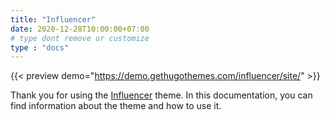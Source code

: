 ```yaml
---
title: "Influencer"
date: 2020-12-28T10:00:00+07:00
# type dont remove or customize
type : "docs"
---
```


{{< preview demo="https://demo.gethugothemes.com/influencer/site/" >}}

Thank you for using the [Influencer](https://gethugothemes.com/themes/influencer-hugo/) theme. In this documentation, you can find information about the theme and how to use it.